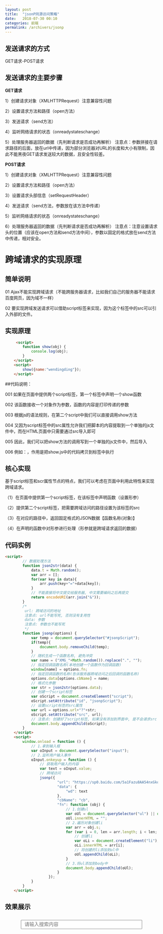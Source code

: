 ```yaml
---
layout: post
title:  "jsonP同源访问策略"
date:   2018-07-30 00:10
categories: 前端
permalink: /archivers/jsonp
---
```


## 发送请求的方式
GET请求-POST请求

## 发送请求的主要步骤

**GET请求**

 1）创建请求对象（XMLHTTPRequest）注意兼容性问题

 2）设置请求方法和路径（open方法）

 3）发送请求（send方法）

 4）监听网络请求的状态（onreadystateschange）

 5）处理服务器返回的数据（先判断请求是否成功再解析）
    注意点：参数拼接在请求路径的后面，放在url中传递，因为部分浏览器对URL的长度和大小有限制，因此不能黑夜GET请求发送较大的数据，且安全性较差。

**POST请求**

1）创建请求对象（XMLHTTPRequest）注意兼容性问题

2）设置请求方法和路径（open方法）

3）设置请求头部信息（setRequestHeader）

4）发送请求（send方法，参数放在该方法中传递）

5）监听网络请求的状态（onreadystateschange）

6）处理服务器返回的数据（先判断请求是否成功再解析）
    注意点：注意设置请求头的位置（应该在open方法和send方法中间），参数以固定的格式放在send方法中传递，相对安全。


# 跨域请求的实现原理

## 简单说明

01 Ajax不能实现跨域请求（不能跨服务器请求，比如我们自己的服务器不能请求百度网页，因为域不一样）

02 要实现跨域发送请求可以借助script标签来实现，因为这个标签中的src可以引入外部的文件。

## 实现原理

```html
     <script>
        function show(obj) {
            console.log(obj);
        }
    </script>
    <script>
        show({name:"wendingding"});
    </script>
```

##代码说明：

001 如果在页面中提供两个script标签，第一个标签中声明一个show函数

002 该函数接收一个对象作为参数，函数的内容是打印传递的参数

003 根据js的语法规则，在第二个script中我们可以直接调用show方法

004 又因为script标签中的src属性允许我们把脚本的内容提取到一个单独的js文件中，而在HTML页面中只需要通过src导入即可

005 因此，我们可以把show方法的调用写到一个单独的js文件中，然后导入

006 例如：<script src="show.js"></script>，作用是把show.js中的代码拷贝到标签中执行

## 核心实现

基于script标签和scr属性节点的特点，我们可以考虑在页面中利用此特性来实现跨域请求。

（1）在页面中提供第一个script标签，在该标签中声明函数（设置形参）

（2）提供第二个script标签，把需要跨域访问的路径设置为该标签的src

（3）在对应的路径中，返回固定格式的JSON数据【函数名称(对象)】

（4）在声明的函数中对形参进行处理（形参就是跨域请求返回的数据）

## 代码实例

```html
<script>
        // 数据处理方法
        function json2str(data) {
            data.t = Math.random();
            var arr = [];
            for(var key in data){
                arr.push(key+"="+data[key]);
            }
            // 不能直接将中文提交给服务器, 中文需要编码之后再提交
            return encodeURI(arr.join("&"));
        }
        /*
         url: 跨域访问的地址
         注意点: url不能写死, 否则没有复用性
         data: 参数
         注意点: 参数也不能写死
         */
        function jsonp(options) {
            var temp = document.querySelector("#jsonpScript");
            if(temp){
                document.body.removeChild(temp);
            }
            // 随机生成一个函数名称, 避免冲突
            var name = ("XMG_"+Math.random()).replace(".", "");
            // 指定回调函数名称(本地创建一个函数作为回调函数)
            window[name] = options.fn;
            // 指定回调函数的名称(告诉服务器跨域访问之后回调的函数名称)
            options.data[options.cbName] = name;
            // 格式化参数
            var str = json2str(options.data);
            // 创建一个script标签
            var oScript = document.createElement("script");
            oScript.setAttribute("id", "jsonpScript");
            // 设置script标签的src属性
            var url = options.url+"?"+str;
            oScript.setAttribute("src", url);
            // 注意点: 创建好了script标签, 如果没有添加到界面中, 是不会请求src
            document.body.appendChild(oScript);
        }
    </script>
    <script>
        window.onload = function () {
            // 1.拿到输入框
            var oInput = document.querySelector("input");
            // 2.监听用户输入事件
            oInput.onkeyup = function () {
                // 获取用户输入的内容
                var text = oInput.value;
                // 跨域访问
                jsonp({
                        "url": "https://sp0.baidu.com/5a1Fazu8AA54nxGko9WTAnF6hhy/su",
                        "data": {
                            "wd": text
                        },
                        "cbName": "cb",
                        "fn": function (obj) {
                            // 1.创建ul
                            var oUl = document.querySelector("ul") || document.createElement("ul");
                            oUl.innerHTML = "";
                            // 2.遍历对象创建li
                            var arr = obj.s;
                            for (var i = 0, len = arr.length; i < len; i++) {
                                // 创建li
                                var oLi = document.createElement("li");
                                oLi.innerHTML = arr[i];
                                // 将创建的li添加到ul中
                                oUl.appendChild(oLi);
                            }
                            // 3.将ul添加到body中
                            document.body.appendChild(oUl);
                        }
                    });
            }
        }
    </script>
```

## 效果展示

<html lang="en">

<head>
    <meta charset="UTF-8">
    <title>Document</title>
    <style>
        #textId {
            width: 400px;
            height: 30px;
            line-height: 30px;
            padding-left: 10px;
            font-size: 16px;
        }
        .box {
            width: 400px;
            margin: 30px auto 100px;
            height: 30px;
            position: relative;
        }
        .box ul {
            margin: 0;
            width: 400px;
            max-height: 150px;
            overflow-y: auto;
            list-style: none;
            padding-left: 10px;
            border: 1px solid #eee;
            border-top: none;
            background-color: #fff;
            position: absolute;
            top: 30px;
            left: 0;
        }
        .box ul li {
            height: 30px;
            line-height: 30px;
            color: skyblue;
        }
    </style>
</head>

<body>
    <div class="box">
        <input type="text" placeholder="请输入搜索内容" id="textId">
    </div>
    <script>
        function fn(obj) {
            var oul = document.getElementById("tempUl");
            if(oul) oul.parentNode.removeChild(oul);
            oul=document.createElement("ul");
            oul.setAttribute("id","tempUl");
            document.querySelector(".box").appendChild(oul);
            var arrM = obj["s"];
            for (var i = 0; i < arrM.length; i++) {
                var oli = document.createElement("li");
                oli.innerText = arrM[i];
                oul.appendChild(oli);
            }
        }
    </script>
    <script>
        var oText = document.querySelector("#textId");
        oText.onkeyup = function() {
            var oScript = document.getElementsByClassName("testClass")[0];
            if (oScript) oScript.parentNode.removeChild(oScript);
            // 创建script标签
            oScript = document.createElement("script");
            // 设置src属性
            oScript.setAttribute("src", "https://sp0.baidu.com/5a1Fazu8AA54nxGko9WTAnF6hhy/su?wd=" + oText.value + "&cb=fn");
            oScript.className = "testClass";
            // 把标签添加到到页面
            document.body.appendChild(oScript);
        };
    </script>
</body>

</html>
